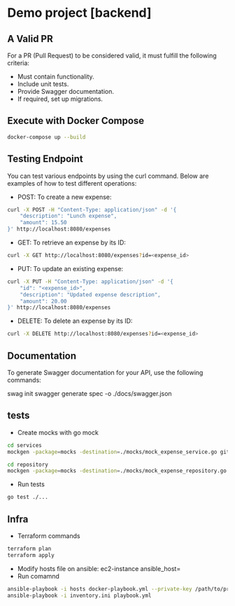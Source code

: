 # Demo project [backend]
## A Valid PR

For a PR (Pull Request) to be considered valid, it must fulfill the following criteria:

- Must contain functionality.
- Include unit tests.
- Provide Swagger documentation.
- If required, set up migrations.

## Execute with Docker Compose

```bash
docker-compose up --build
```

## Testing Endpoint
You can test various endpoints by using the curl command. Below are examples of how to test different operations:

- POST: To create a new expense:
```bash
curl -X POST -H "Content-Type: application/json" -d '{
    "description": "Lunch expense",
    "amount": 15.50
}' http://localhost:8080/expenses
```

- GET: To retrieve an expense by its ID:
```bash
curl -X GET http://localhost:8080/expenses?id=<expense_id>
```

- PUT: To update an existing expense:
```bash
curl -X PUT -H "Content-Type: application/json" -d '{
    "id": "<expense_id>",
    "description": "Updated expense description",
    "amount": 20.00
}' http://localhost:8080/expenses
```

- DELETE: To delete an expense by its ID:
```bash
curl -X DELETE http://localhost:8080/expenses?id=<expense_id>
```

## Documentation
To generate Swagger documentation for your API, use the following commands:

swag init
swagger generate spec -o ./docs/swagger.json

## tests
- Create mocks with go mock
```bash
cd services
mockgen -package=mocks -destination=./mocks/mock_expense_service.go github.com/demo-talent/internal/services ExpenseService
```
```bash
cd repository
mockgen -package=mocks -destination=./mocks/mock_expense_repository.go github.com/demo-talent/internal/repository ExpenseRepositoryInterface
```
- Run tests
```bash
go test ./...
```

## Infra
- Terraform commands
```bash
terraform plan
terraform apply
```

- Modify hosts file on ansible: 
ec2-instance ansible_host=<public-ip-address>
- Run comamnd
```bash
ansible-playbook -i hosts docker-playbook.yml --private-key /path/to/private-key.pem -e "db_password=your_secure_password"
ansible-playbook -i inventory.ini playbook.yml
```

